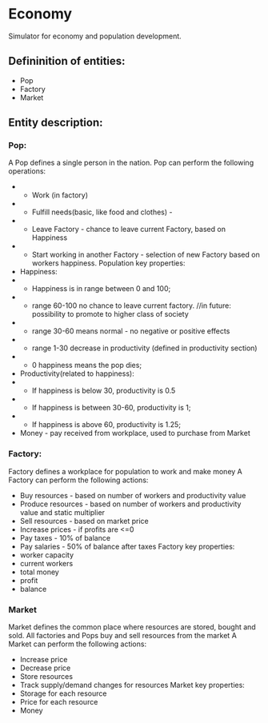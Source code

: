 # Economy
Simulator for economy and population development.

## Defininition of entities:
* Pop
* Factory
* Market

## Entity description:
### Pop:
A Pop defines a single person in the nation.
Pop can perform the following operations:
* * Work (in factory)
* * Fulfill needs(basic, like food and clothes) - 
* * Leave Factory - chance to leave current Factory, based on Happiness
* * Start working in another Factory -  selection of new Factory based on workers happiness.
Population key properties:
* Happiness:
* * Happiness is in range between 0 and 100;
* * range 60-100 no chance to leave current factory. //in future: possibility to promote to higher class of society
* * range 30-60 means normal - no negative or positive effects
* * range 1-30 decrease in productivity (defined in productivity section)
* * 0 happiness means the pop dies;
* Productivity(related to happiness):
* * If happiness is below 30, productivity is 0.5
* * If happiness is between 30-60, productivity is 1;
* * If happiness is above 60, productivity is 1.25;
* Money - pay received from workplace, used to purchase from Market
### Factory:
Factory defines a workplace for population to work and make money
A Factory can perform the following actions:
* Buy resources - based on number of workers and productivity value
* Produce resources - based on number of workers and productivity value and static multiplier
* Sell resources - based on market price
* Increase prices - if profits are <=0
* Pay taxes - 10% of balance
* Pay salaries - 50% of balance after taxes
Factory key properties:
* worker capacity
* current workers
* total money
* profit
* balance

### Market
Market defines the common place where resources are stored, bought and sold.
All factories and Pops buy and sell resources from the market
A Market can perform the following actions:
* Increase price
* Decrease price
* Store resources
* Track supply/demand changes for resources
Market key properties:
* Storage for each resource
* Price for each resource
* Money




<!-- class Factory{
    capacity:100;
    currentWorkers:20;
    money:4289482;
    profit:daily; 10% taxes go to state, 50% goes for paychecks
    PopTraits: {
        happiness, productivity, money
    }
}

money:100
kupuva neshto - 20lv
money:80
proizvejda, prodava -120lv
money: 200

balance: 100 - 10= 90; 90-45=45; 
razhodi 10 + 45= 55;
money:200-55=145
true profit 45
---------------------
money:145
kupuva -40lv
money: 105
proizvejda -120lv
money:105+120=225
balance: 225-145=80; 80-8=72lv; 72/2=36;
razhodi: 8+36=44;
225-44=181
true profit 36
if balance <=0 raise price 0.5 -->